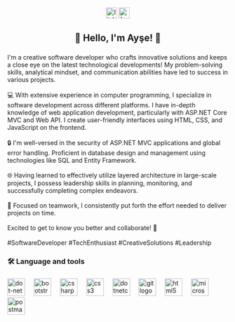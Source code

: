 ###

<div align="center">
  <a href="https://www.linkedin.com/in/ay%C5%9Feyal%C3%A7%C4%B1nkaya/">
  <img src="https://img.shields.io/static/v1?message=LinkedIn&logo=linkedin&label=&color=0077B5&logoColor=white&labelColor=&style=for-the-badge" height="25" alt="linkedin logo"  /></a>
  
  <a href= "https://www.hackerrank.com/profile/ayseyalcinkaya/">
   <img src="https://img.shields.io/static/v1?message=HackerRank&logo=hackerrank&label=&color=2EC866&logoColor=white&labelColor=&style=for-the-badge" height="25" alt="hackerrank logo"  /></a>
</div>

###

<h2 align="center">🚀 Hello, I'm Ayşe! 🚀</h2>

###

###

<p align="left">I'm a creative software developer who crafts innovative solutions and keeps a close eye on the latest technological developments! My problem-solving skills, analytical mindset, and communication abilities have led to success in various projects.<br><br>💻 With extensive experience in computer programming, I specialize in software development across different platforms. I have in-depth knowledge of web application development, particularly with ASP.NET Core MVC and Web API. I create user-friendly interfaces using HTML, CSS, and JavaScript on the frontend.<br><br>🔒 I'm well-versed in the security of ASP.NET MVC applications and global error handling. Proficient in database design and management using technologies like SQL and Entity Framework.<br><br>🌐 Having learned to effectively utilize layered architecture in large-scale projects, I possess leadership skills in planning, monitoring, and successfully completing complex endeavors.<br><br>🤝 Focused on teamwork, I consistently put forth the effort needed to deliver projects on time.<br><br>Excited to get to know you better and collaborate! 🚀<br><br>#SoftwareDeveloper #TechEnthusiast #CreativeSolutions #Leadership</p>

###

<h3 align="left">🛠 Language and tools</h3>

###

<div align="left">
  <img src="https://cdn.jsdelivr.net/gh/devicons/devicon/icons/dot-net/dot-net-plain-wordmark.svg" height="40" alt="dot-net logo"  />
  <img width="12" />
  <img src="https://cdn.jsdelivr.net/gh/devicons/devicon/icons/bootstrap/bootstrap-original.svg" height="40" alt="bootstrap logo"  />
  <img width="12" />
  <img src="https://cdn.jsdelivr.net/gh/devicons/devicon/icons/csharp/csharp-original.svg" height="40" alt="csharp logo"  />
  <img width="12" />
  <img src="https://cdn.jsdelivr.net/gh/devicons/devicon/icons/css3/css3-original.svg" height="40" alt="css3 logo"  />
  <img width="12" />
  <img src="https://cdn.jsdelivr.net/gh/devicons/devicon/icons/dotnetcore/dotnetcore-original.svg" height="40" alt="dotnetcore logo"  />
  <img width="12" />
  <img src="https://cdn.jsdelivr.net/gh/devicons/devicon/icons/git/git-original.svg" height="40" alt="git logo"  />
  <img width="12" />
  <img src="https://cdn.jsdelivr.net/gh/devicons/devicon/icons/html5/html5-original.svg" height="40" alt="html5 logo"  />
  <img width="12" />
  <img src="https://cdn.simpleicons.org/microsoftsqlserver/CC2927" height="40" alt="microsoftsqlserver logo"  />
  <img width="12" />
  <img src="https://cdn.simpleicons.org/postman/FF6C37" height="40" alt="postman logo"  />
</div>


